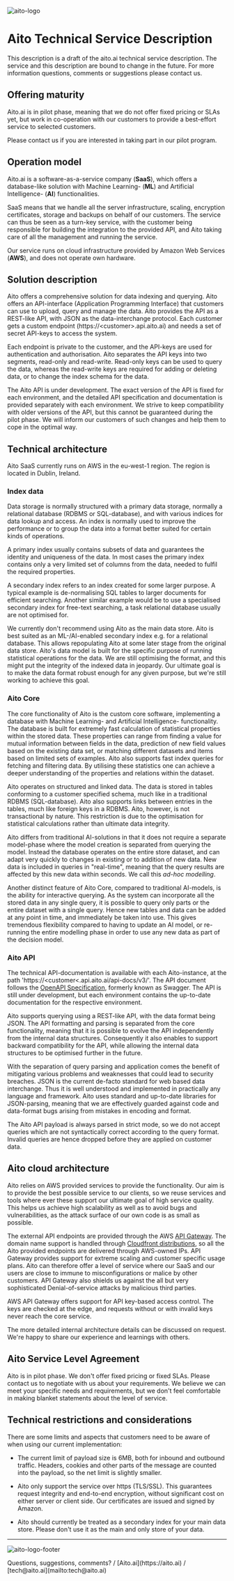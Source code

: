 <head>
<link rel="stylesheet" type="text/css" media="all" href="./aito-platform-and-data.css" />
</head>

![aito-logo](https://aito.ai/assets/images/lehtilogo_green.png)

# Aito Technical Service Description

This description is a draft of the aito.ai technical service description. The
service and this description are bound to change in the future. For more information
questions, comments or suggestions please contact us.

## Offering maturity
Aito.ai is in pilot phase, meaning that we do not offer fixed pricing or SLAs yet,
but work in co-operation with our customers to provide a best-effort service to selected
customers.

Please contact us if you are interested in taking part in our pilot program.

## Operation model
Aito.ai is a software-as-a-service company (__SaaS__), which offers a database-like
solution with Machine Learning- (__ML__) and Artificial Intelligence- (__AI__)
functionalities.

SaaS means that we handle all the server infrastructure, scaling, encryption certificates,
storage and backups on behalf of our customers. The service can thus be seen as a
turn-key service, with the customer being responsible for building the integration
to the provided API, and Aito taking care of all the management and running the service.

Our service runs on cloud infrastructure provided by Amazon Web Services
(__AWS__), and does not operate own hardware.

## Solution description
Aito offers a comprehensive solution for data indexing and querying. Aito offers an
API-interface (Application Programming Interface) that customers
can use to upload, query and manage the data. Aito provides the API as a REST-like API,
with JSON as the data-interchange protocol. Each customer gets a custom endpoint
(https://&lt;customer&gt;.api.aito.ai) and needs a set of secret API-keys to
access the system.

Each endpoint is private to the customer, and the API-keys are used for authentication
and authorisation. Aito separates the API keys into two segments, read-only and read-write.
Read-only keys can be used to query the data, whereas the read-write keys are required
for adding or deleting data, or to change the index schema for the data.

The Aito API is under development. The exact version of the API is fixed for each
environment, and the detailed API specification and documentation is provided separately
with each environment. We strive to keep compatibility with older versions of the API,
but this cannot be guaranteed during the pilot phase. We will inform our customers of
such changes and help them to cope in the optimal way.

## Technical architecture
Aito SaaS currently runs on AWS in the eu-west-1 region. The region is located in
Dublin, Ireland.

### Index data
Data storage is normally structured with a primary data storage, normally a relational
database (RDBMS or SQL-database), and with various indices for data lookup and access.
An index is normally used to improve the performance or to group the data into
a format better suited for certain kinds of operations.

A primary index usually contains subsets of data and guarantees the identity and uniqueness
of the data. In most cases the primary index contains only a very limited set of columns
from the data, needed to fulfil the required properties.

A secondary index refers to an index created for some larger purpose. A typical example
is de-normalising SQL tables to larger documents for efficient searching. Another
similar example would be to use a specialised secondary index for free-text searching,
a task relational database usually are not optimised for.

We currently don't recommend using Aito as the main data store. Aito is best suited
as an ML-/AI-enabled secondary index e.g. for a relational database.
This allows repopulating Aito at some later stage from the original data store.
Aito's data model is built for the specific purpose of running statistical operations
for the data. We are still optimising the format, and this might put the integrity
of the indexed data in jeopardy. Our ultimate goal is to make the data format robust
enough for any given purpose, but we're still working to achieve this goal.

### Aito Core
The core functionality of Aito is the custom core software, implementing a database
with Machine Learning- and Artificial Intelligence- functionality. The database is
built for extremely fast calculation of statistical properties within the stored data.
These properties can range from finding a value for mutual information between fields
in the data, prediction of new field values based on the existing data set, or matching
different datasets and items based on limited sets of examples. Aito also supports
fast index queries for fetching and filtering data. By utilising these statistics
one can achieve a deeper understanding of the properties and relations within the
dataset.

Aito operates on structured and linked data. The data is stored in tables conforming
to a customer specified schema, much like in a traditional RDBMS (SQL-database).
Aito also supports links between entries in the tables, much like foreign keys
in a RDBMS. Aito, however, is not transactional by nature. This restriction is due
to the optimisation for statistical calculations rather than ultimate data integrity.

Aito differs from traditional AI-solutions in that it does not require a separate
model-phase where the model creation is separated from querying the model. Instead
the database operates on the entire store dataset, and can adapt very quickly to
changes in existing or to addition of new data. New data is included in queries
in "real-time", meaning that the query results are affected by this new data within
seconds. We call this *ad-hoc modelling*.

Another distinct feature of Aito Core, compared to traditional AI-models, is the
ability for interactive querying. As the system can incorporate all the stored
data in any single query, it is possible to query only parts or the entire dataset
with a single query. Hence new tables and data can be added at any point in time,
and immediately be taken into use. This gives tremendous flexibility compared
to having to update an AI model, or re-running the entire modelling phase in order
to use any new data as part of the decision model.

### Aito API
The technical API-documentation is available with each Aito-instance, at the
path 'https://&lt;customer&lt;.api.aito.ai/api-docs/v3/'. The API document
follows the [OpenAPI Specification](https://github.com/OAI/OpenAPI-Specification),
formerly known as Swagger. The API is still under development, but each environment
contains the up-to-date documentation for
the respective environment.

Aito supports querying using a REST-like API, with the data format being JSON.
The API formatting and parsing is separated from the core functionality, meaning
that it is possible to evolve the API independently from the internal data structures.
Consequently it also enables to support backward compatibility for the API, while
allowing the internal data structures to be optimised further in the future.

With the separation of query parsing and application comes the benefit of mitigating
various problems and weaknesses that could lead to security breaches. JSON is the
current de-facto standard for web based data interchange. Thus it is well understood
and implemented in practically any language and framework. Aito uses standard
and up-to-date libraries for JSON-parsing, meaning that we are effectively guarded against
code and data-format bugs arising from mistakes in encoding and format.

The Aito API payload is always parsed in strict mode, so we do not accept queries
which are not syntactically correct according to the query format. Invalid queries
are hence dropped before they are applied on customer data.

## Aito cloud architecture
Aito relies on AWS provided services to provide the functionality. Our aim is to
provide the best possible service to our clients, so we reuse services and tools
where ever these support our ultimate goal of high service quality. This
helps us achieve high scalability as well as to avoid bugs and vulnerabilities,
as the attack surface of our own code is as small as possible.

The external API endpoints are provided through the AWS
[API Gateway](https://aws.amazon.com/api-gateway/).
The domain name support is handled through
[Cloudfront distributions](https://aws.amazon.com/cloudfront/),
so all the Aito provided endpoints are delivered through AWS-owned IPs. API Gateway
provides support for extreme scaling and customer specific usage plans. Aito can
therefore offer a level of service where our SaaS and our users are close to immune
to misconfigurations or malice by other customers. API Gateway
also shields us against the all but very sophisticated Denial-of-service attacks
by malicious third parties.

AWS API Gateway offers support for API key-based access control. The keys are
checked at the edge, and requests without or with invalid keys never reach the
core service.

The more detailed internal architecture details can be discussed on request.
We're happy to share our experience and learnings with others.

## Aito Service Level Agreement
Aito is in pilot phase. We don't offer fixed pricing or fixed SLAs. Please
contact us to negotiate with us about your requirements. We believe we can
meet your specific needs and requirements, but we don't feel comfortable in making
blanket statements about the level of service.

## Technical restrictions and considerations
There are some limits and aspects that customers need to be aware of when using
our current implementation:

* The current limit of payload size is 6MB, both for inbound and outbound traffic.
Headers, cookies and other parts of the message are counted into the payload, so the
net limit is slightly smaller.

* Aito only support the service over https (TLS/SSL). This guarantees request integrity
and end-to-end encryption, without significant cost on either server or client side.
Our certificates are issued and signed by Amazon.

* Aito should currently be treated as a secondary index for your main data store. Please
don't use it as the main and only store of your data.

---
![aito-logo-footer](https://aito.ai/assets/images/lehtilogo_green.png)
<div class="footer">
<span>Questions, suggestions, comments?</span>
<span>/</span>
<span>[Aito.ai](https://aito.ai)</span>
<span>/</span>
<span>[tech@aito.ai](mailto:tech@aito.ai)</span>
</div>
